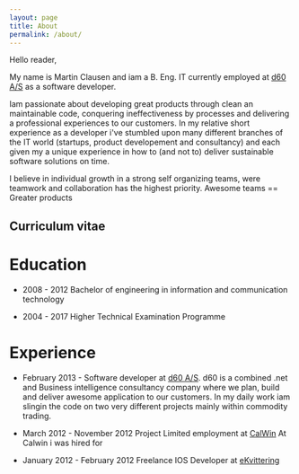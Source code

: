 ```yaml
---
layout: page
title: About
permalink: /about/
---
```


Hello reader,

My name is Martin Clausen and iam a B. Eng. IT currently employed at [d60 A/S](http://www.d60.dk) as a software developer. 

Iam passionate about developing great products through clean an maintainable code, 
conquering ineffectiveness by processes and delivering a professional experiences to our customers.
In my relative short experience as a developer i've stumbled upon many different branches of the IT world (startups, product developement and consultancy) and each given my a unique experience in how to (and not to) deliver sustainable software solutions on time.

I believe in individual growth in a strong self organizing teams, were teamwork and collaboration has the highest priority. Awesome teams == Greater products

## Curriculum vitae

# Education

* 2008 - 2012 Bachelor of engineering in information and communication technology

* 2004 - 2017 Higher Technical Examination Programme

# Experience

* February 2013 - Software developer at [d60 A/S](http://www.d60.dk).
d60 is a combined .net and Business intelligence consultancy company where we plan, build and deliver awesome application to our customers. In my daily work iam slingin the code on two very different projects mainly within commodity trading.

* March 2012 - November 2012 Project Limited employment at [CalWin](http://www.calwin.dk)
At Calwin i was hired for

* January 2012 - February 2012 Freelance IOS Developer at [eKvittering](https://www.ekvittering.dk)